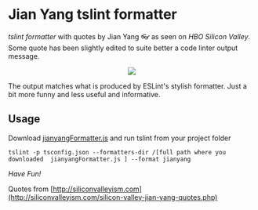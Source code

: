 # Jian Yang tslint formatter

*tslint formatter* with quotes by Jian Yang 👓 as seen on _HBO Silicon Valley_. Some quote has been slightly edited to suite better a code linter output message.

<div style="text-align:center"><img src ="https://media.giphy.com/media/3o7bu5kN3xCjquOG6k/giphy.gif" /></div>


The output matches what is produced by ESLint's stylish formatter. Just a bit more funny and less useful and informative.

## Usage

Download [jianyangFormatter.js](./dist/jianyangFormatter.js)
and run tslint from your project folder

```
tslint -p tsconfig.json --formatters-dir /[full path where you downloaded  jianyangFormatter.js ] --format jianyang
```

*Have Fun!*

 Quotes from  [http://siliconvalleyism.com](http://siliconvalleyism.com/silicon-valley-jian-yang-quotes.php) 
